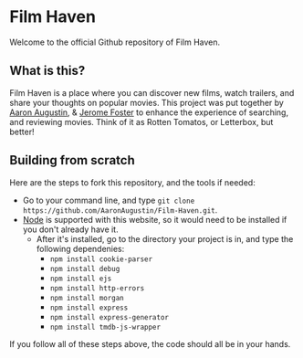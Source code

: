 # Film Haven
Welcome to the official Github repository of Film Haven.

## What is this?
Film Haven is a place where you can discover new films, watch trailers, and share your thoughts on popular movies.
This project was put together by [Aaron Augustin](https://github.com/AnimatingLegend), & [Jerome Foster](https://github.com/Yamuu07) to enhance the experience of searching, and reviewing movies. Think of it as Rotten Tomatos, or Letterbox, but better!

## Building from scratch
Here are the steps to fork this repository, and the tools if needed:

- Go to your command line, and type ``git clone https://github.com/AaronAugustin/Film-Haven.git``.
- [Node](https://nodejs.org/en/download) is supported with this website, so it would need to be installed if you don't already have it.
    - After it's installed, go to the directory your project is in, and type the following dependenies:
        - ``npm install cookie-parser``
        - ``npm install debug``
        - ``npm install ejs``
        - ``npm install http-errors``
        - ``npm install morgan``
        - ``npm install express``
        - ``npm install express-generator``
        - ``npm install tmdb-js-wrapper``

If you follow all of these steps above, the code should all be in your hands.
